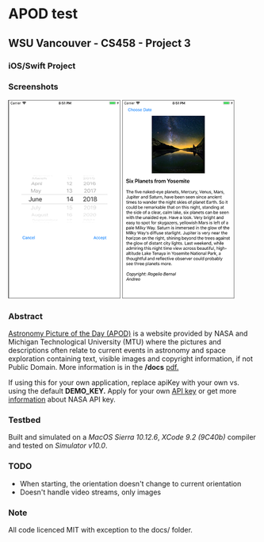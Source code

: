# APOD test
## WSU Vancouver - CS458 - Project 3
### iOS/Swift Project
### Screenshots
![Sudoku Screenshot One](screenshots/screen1.png)
![Sudoku Screenshot Two](screenshots/screen2.png)
### Abstract
[Astronomy Picture of the Day (APOD)](https://en.wikipedia.org/wiki/Astronomy_Picture_of_the_Day) is a website provided by NASA and Michigan Technological University (MTU) where the pictures and descriptions often relate to current events in astronomy and space exploration containing text, visible images and copyright information, if not Public Domain.
More information is in the **/docs** [pdf.](docs/apod.pdf)

If using this for your own application, replace apiKey with your own vs. using the default **DEMO_KEY.**  Apply for your own [API key](https://api.nasa.gov/index.html#apply-for-an-api-key) or get more [information](https://api.nasa.gov/api.html#authentication) about NASA API key.
### Testbed
Built and simulated on a *MacOS Sierra 10.12.6*, *XCode 9.2 (9C40b)* compiler and tested on *Simulator v10.0*.
### TODO
 - When starting, the orientation doesn't change to current orientation
 - Doesn't handle video streams, only images

### Note
All code licenced MIT with exception to the docs/ folder.
